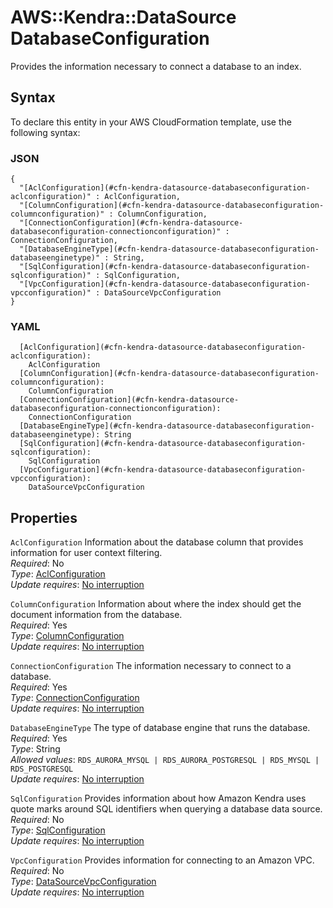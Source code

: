 # AWS::Kendra::DataSource DatabaseConfiguration<a name="aws-properties-kendra-datasource-databaseconfiguration"></a>

Provides the information necessary to connect a database to an index\. 

## Syntax<a name="aws-properties-kendra-datasource-databaseconfiguration-syntax"></a>

To declare this entity in your AWS CloudFormation template, use the following syntax:

### JSON<a name="aws-properties-kendra-datasource-databaseconfiguration-syntax.json"></a>

```
{
  "[AclConfiguration](#cfn-kendra-datasource-databaseconfiguration-aclconfiguration)" : AclConfiguration,
  "[ColumnConfiguration](#cfn-kendra-datasource-databaseconfiguration-columnconfiguration)" : ColumnConfiguration,
  "[ConnectionConfiguration](#cfn-kendra-datasource-databaseconfiguration-connectionconfiguration)" : ConnectionConfiguration,
  "[DatabaseEngineType](#cfn-kendra-datasource-databaseconfiguration-databaseenginetype)" : String,
  "[SqlConfiguration](#cfn-kendra-datasource-databaseconfiguration-sqlconfiguration)" : SqlConfiguration,
  "[VpcConfiguration](#cfn-kendra-datasource-databaseconfiguration-vpcconfiguration)" : DataSourceVpcConfiguration
}
```

### YAML<a name="aws-properties-kendra-datasource-databaseconfiguration-syntax.yaml"></a>

```
  [AclConfiguration](#cfn-kendra-datasource-databaseconfiguration-aclconfiguration): 
    AclConfiguration
  [ColumnConfiguration](#cfn-kendra-datasource-databaseconfiguration-columnconfiguration): 
    ColumnConfiguration
  [ConnectionConfiguration](#cfn-kendra-datasource-databaseconfiguration-connectionconfiguration): 
    ConnectionConfiguration
  [DatabaseEngineType](#cfn-kendra-datasource-databaseconfiguration-databaseenginetype): String
  [SqlConfiguration](#cfn-kendra-datasource-databaseconfiguration-sqlconfiguration): 
    SqlConfiguration
  [VpcConfiguration](#cfn-kendra-datasource-databaseconfiguration-vpcconfiguration): 
    DataSourceVpcConfiguration
```

## Properties<a name="aws-properties-kendra-datasource-databaseconfiguration-properties"></a>

`AclConfiguration`  <a name="cfn-kendra-datasource-databaseconfiguration-aclconfiguration"></a>
Information about the database column that provides information for user context filtering\.  
*Required*: No  
*Type*: [AclConfiguration](aws-properties-kendra-datasource-aclconfiguration.md)  
*Update requires*: [No interruption](https://docs.aws.amazon.com/AWSCloudFormation/latest/UserGuide/using-cfn-updating-stacks-update-behaviors.html#update-no-interrupt)

`ColumnConfiguration`  <a name="cfn-kendra-datasource-databaseconfiguration-columnconfiguration"></a>
Information about where the index should get the document information from the database\.  
*Required*: Yes  
*Type*: [ColumnConfiguration](aws-properties-kendra-datasource-columnconfiguration.md)  
*Update requires*: [No interruption](https://docs.aws.amazon.com/AWSCloudFormation/latest/UserGuide/using-cfn-updating-stacks-update-behaviors.html#update-no-interrupt)

`ConnectionConfiguration`  <a name="cfn-kendra-datasource-databaseconfiguration-connectionconfiguration"></a>
The information necessary to connect to a database\.  
*Required*: Yes  
*Type*: [ConnectionConfiguration](aws-properties-kendra-datasource-connectionconfiguration.md)  
*Update requires*: [No interruption](https://docs.aws.amazon.com/AWSCloudFormation/latest/UserGuide/using-cfn-updating-stacks-update-behaviors.html#update-no-interrupt)

`DatabaseEngineType`  <a name="cfn-kendra-datasource-databaseconfiguration-databaseenginetype"></a>
The type of database engine that runs the database\.  
*Required*: Yes  
*Type*: String  
*Allowed values*: `RDS_AURORA_MYSQL | RDS_AURORA_POSTGRESQL | RDS_MYSQL | RDS_POSTGRESQL`  
*Update requires*: [No interruption](https://docs.aws.amazon.com/AWSCloudFormation/latest/UserGuide/using-cfn-updating-stacks-update-behaviors.html#update-no-interrupt)

`SqlConfiguration`  <a name="cfn-kendra-datasource-databaseconfiguration-sqlconfiguration"></a>
Provides information about how Amazon Kendra uses quote marks around SQL identifiers when querying a database data source\.  
*Required*: No  
*Type*: [SqlConfiguration](aws-properties-kendra-datasource-sqlconfiguration.md)  
*Update requires*: [No interruption](https://docs.aws.amazon.com/AWSCloudFormation/latest/UserGuide/using-cfn-updating-stacks-update-behaviors.html#update-no-interrupt)

`VpcConfiguration`  <a name="cfn-kendra-datasource-databaseconfiguration-vpcconfiguration"></a>
Provides information for connecting to an Amazon VPC\.  
*Required*: No  
*Type*: [DataSourceVpcConfiguration](aws-properties-kendra-datasource-datasourcevpcconfiguration.md)  
*Update requires*: [No interruption](https://docs.aws.amazon.com/AWSCloudFormation/latest/UserGuide/using-cfn-updating-stacks-update-behaviors.html#update-no-interrupt)